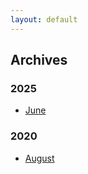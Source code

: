 ```yaml
---
layout: default
---
```


## Archives

### 2025
- [June](/archives/2025/june.html)

### 2020
- [August](/archives/2020/august.html)